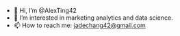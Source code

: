 - 👋 Hi, I’m @AlexTing42
- 👀 I’m interested in marketing analytics and data science.
- 📫 How to reach me: jadechang42@gmail.com


